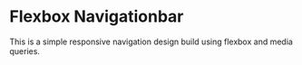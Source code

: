 # Flexbox Navigationbar

 This is a simple responsive navigation design build using flexbox and media queries.
